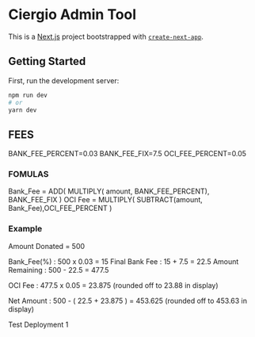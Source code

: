 # Ciergio Admin Tool

This is a [Next.js](https://nextjs.org/) project bootstrapped with [`create-next-app`](https://github.com/vercel/next.js/tree/canary/packages/create-next-app).

## Getting Started

First, run the development server:

```bash
npm run dev
# or
yarn dev
```

## FEES
BANK_FEE_PERCENT=0.03
BANK_FEE_FIX=7.5
OCI_FEE_PERCENT=0.05

### FOMULAS
Bank_Fee = ADD( MULTIPLY( amount, BANK_FEE_PERCENT), BANK_FEE_FIX )
OCI Fee = MULTIPLY( SUBTRACT(amount, Bank_Fee),OCI_FEE_PERCENT )

### Example
Amount Donated = 500

Bank_Fee(%) : 500 x 0.03 = 15
Final Bank Fee : 15 + 7.5 = 22.5
Amount Remaining : 500 - 22.5 = 477.5

OCI Fee : 477.5 x 0.05 = 23.875 (rounded off to 23.88 in display)

Net Amount : 500 - ( 22.5 + 23.875 ) = 453.625 (rounded off to 453.63 in display)

Test Deployment 1

